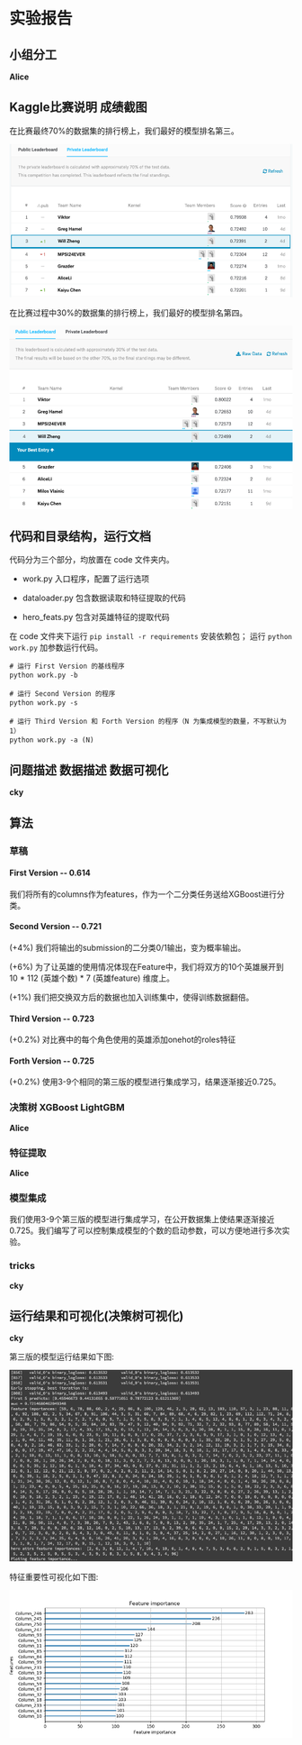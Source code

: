 # 实验报告

## 小组分工

**Alice**

## Kaggle比赛说明 成绩截图

在比赛最终70%的数据集的排行榜上，我们最好的模型排名第三。

![privateLeaderboard](./privateLeaderboard.png)

在比赛过程中30%的数据集的排行榜上，我们最好的模型排名第四。

![publicLeaderboard](./publicLeaderboard.png)

## 代码和目录结构，运行文档

代码分为三个部分，均放置在 code 文件夹内。

+ work.py 入口程序，配置了运行选项

+ dataloader.py 包含数据读取和特征提取的代码

+ hero_feats.py 包含对英雄特征的提取代码

在 code 文件夹下运行 `pip install -r requirements` 安装依赖包；
运行 `python work.py` 加参数运行代码。

```shell
# 运行 First Version 的基线程序
python work.py -b

# 运行 Second Version 的程序
python work.py -s

# 运行 Third Version 和 Forth Version 的程序（N 为集成模型的数量，不写默认为1）
python work.py -a (N)
```

## 问题描述 数据描述 数据可视化

**cky**

## 算法

### 草稿

#### First Version -- 0.614

我们将所有的columns作为features，作为一个二分类任务送给XGBoost进行分类。

#### Second Version -- 0.721

(+4%) 我们将输出的submission的二分类0/1输出，变为概率输出。

(+6%) 为了让英雄的使用情况体现在Feature中，我们将双方的10个英雄展开到 10 * 112 (英雄个数) * 7 (英雄feature) 维度上。

(+1%) 我们把交换双方后的数据也加入训练集中，使得训练数据翻倍。

#### Third Version -- 0.723

(+0.2%) 对比赛中的每个角色使用的英雄添加onehot的roles特征

#### Forth Version -- 0.725

(+0.2%) 使用3-9个相同的第三版的模型进行集成学习，结果逐渐接近0.725。





### 决策树 XGBoost LightGBM

**Alice**

### 特征提取

**Alice**

### 模型集成

我们使用3-9个第三版的模型进行集成学习，在公开数据集上使结果逐渐接近0.725。我们编写了可以控制集成模型的个数的启动参数，可以方便地进行多次实验。

### tricks

**cky**

## 运行结果和可视化(决策树可视化)

**cky**



第三版的模型运行结果如下图:

![runtime](./runtime.png)

特征重要性可视化如下图:

![featureImportance](./featureImportance.png)

